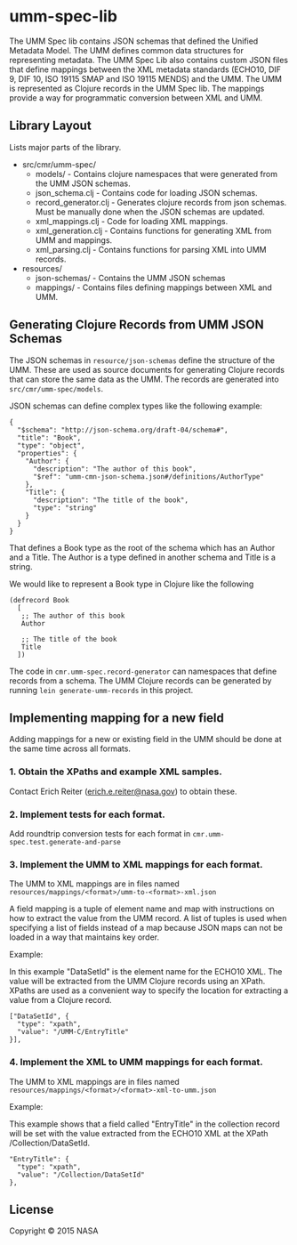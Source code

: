 # umm-spec-lib

The UMM Spec lib contains JSON schemas that defined the Unified Metadata Model. The UMM defines common data structures for representing metadata. The UMM Spec Lib also contains custom JSON files that define mappings between the XML metadata standards (ECHO10, DIF 9, DIF 10, ISO 19115 SMAP and ISO 19115 MENDS) and the UMM. The UMM is represented as Clojure records in the UMM Spec lib. The mappings provide a way for programmatic conversion between XML and UMM.

## Library Layout

Lists major parts of the library.

  * src/cmr/umm-spec/
    * models/ - Contains clojure namespaces that were generated from the UMM JSON schemas.
    * json_schema.clj - Contains code for loading JSON schemas.
    * record_generator.clj - Generates clojure records from json schemas. Must be manually done when the JSON schemas are updated.
    * xml_mappings.clj - Code for loading XML mappings.
    * xml_generation.clj - Contains functions for generating XML from UMM and mappings.
    * xml_parsing.clj - Contains functions for parsing XML into UMM records.
  * resources/
    * json-schemas/ - Contains the UMM JSON schemas
    * mappings/ - Contains files defining mappings between XML and UMM.


## Generating Clojure Records from UMM JSON Schemas

The JSON schemas in `resource/json-schemas` define the structure of the UMM. These are used as source documents for generating Clojure records that can store the same data as the UMM. The records are generated into `src/cmr/umm-spec/models`.

JSON schemas can define complex types like the following example:

```
{
  "$schema": "http://json-schema.org/draft-04/schema#",
  "title": "Book",
  "type": "object",
  "properties": {
    "Author": {
      "description": "The author of this book",
      "$ref": "umm-cmn-json-schema.json#/definitions/AuthorType"
    },
    "Title": {
      "description": "The title of the book",
      "type": "string"
    }
  }
}
```

That defines a Book type as the root of the schema which has an Author and a Title. The Author is a type defined in another schema and Title is a string.

We would like to represent a Book type in Clojure like the following

```
(defrecord Book
  [
   ;; The author of this book
   Author

   ;; The title of the book
   Title
  ])
```

The code in `cmr.umm-spec.record-generator` can namespaces that define records from a schema. The UMM Clojure records can be generated by running `lein generate-umm-records` in this project.


## Implementing mapping for a new field

Adding mappings for a new or existing field in the UMM should be done at the same time across all formats.

### 1. Obtain the XPaths and example XML samples.

Contact Erich Reiter (erich.e.reiter@nasa.gov) to obtain these.

### 2. Implement tests for each format.

Add roundtrip conversion tests for each format in `cmr.umm-spec.test.generate-and-parse`

### 3. Implement the UMM to XML mappings for each format.

The UMM to XML mappings are in files named `resources/mappings/<format>/umm-to-<format>-xml.json`

A field mapping is a tuple of element name and map with instructions on how to extract the value from the UMM record. A list of tuples is used when specifying a list of fields instead of a map because JSON maps can not be loaded in a way that maintains key order.

Example:

In this example "DataSetId" is the element name for the ECHO10 XML. The value will be extracted from the UMM Clojure records using an XPath. XPaths are used as a convenient way to specify the location for extracting a value from a Clojure record.

```
["DataSetId", {
  "type": "xpath",
  "value": "/UMM-C/EntryTitle"
}],
```

### 4. Implement the XML to UMM mappings for each format.

The UMM to XML mappings are in files named `resources/mappings/<format>/<format>-xml-to-umm.json`

Example:

This example shows that a field called "EntryTitle" in the collection record will be set with the value extracted from the ECHO10 XML at the XPath /Collection/DataSetId.

```
"EntryTitle": {
  "type": "xpath",
  "value": "/Collection/DataSetId"
},
```

## License

Copyright © 2015 NASA
